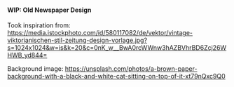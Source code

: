 #### WIP: Old Newspaper Design
Took inspiration from: https://media.istockphoto.com/id/580117082/de/vektor/vintage-viktorianischen-stil-zeitung-design-vorlage.jpg?s=1024x1024&w=is&k=20&c=0nK_w__BwA0rcWWnw3hAZBVhrBD6Zcj26WHWB_yd844=

Background image: https://unsplash.com/photos/a-brown-paper-background-with-a-black-and-white-cat-sitting-on-top-of-it-xt79nQxc9Q0
